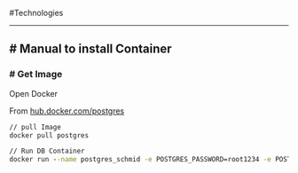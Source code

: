 #Technologies 

---
## # Manual to install Container
### # Get Image

Open Docker

From [hub.docker.com/postgres](https://hub.docker.com/_/postgres)

```cmd
// pull Image
docker pull postgres

// Run DB Container
docker run --name postgres_schmid -e POSTGRES_PASSWORD=root1234 -e POSTGRES_USER=SCHMID -e POSTGRES_DB=persondb -p 5432:5432 -d postgres
```

